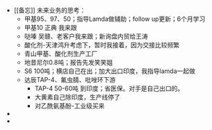 - [[备忘]] 未来业务的思考：
	- 甲基95、97、50；指导Lamda做辅助；follow up更新；6个月学习
	- 甲基10 正典 我来跟
	- 哒嗪 吴赣、老客户我来跟；新询盘内贸给王涛
	- 酸化剂-天津鸿升考虑下，暂时我接着，因为交接比较频繁
	- 青山甲基、酸化剂生产工厂
	- 地昔尼尔0.8吨；报告先发笑笑姐
	- S6 100吨；横店自己在出；加大出口印度，我指导lamda一起做
	- 达辰TAP-4、氟虫腈、吡唑环下游
		- TAP-4 50-60吨 到印度；省医保。对手是自己出口的。
		- 大黄素自己除印度，生产线停了
		- 对乙酰氨基酚-工业级买来
-
-